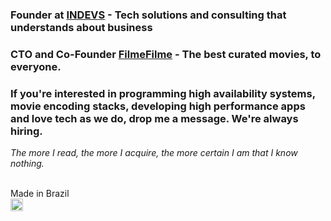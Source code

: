 ### Founder at [INDEVS](https://indevs.com.br) - Tech solutions and consulting that understands about business
### CTO and Co-Founder [FilmeFilme](https://filmefilme.com.br) - The best curated movies, to everyone.

### If you're interested in programming high availability systems, movie encoding stacks, developing high performance apps and love tech as we do, drop me a message. We're always hiring.

*The more I read, the more I acquire, the more certain I am that I know nothing.*
<br/><br/>

Made in Brazil<br />
<img src="https://emojipedia-us.s3.dualstack.us-west-1.amazonaws.com/thumbs/240/whatsapp/238/flag-for-brazil_1f1e7-1f1f7.png" height="20px" />
